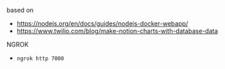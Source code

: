 based on
- https://nodejs.org/en/docs/guides/nodejs-docker-webapp/
- https://www.twilio.com/blog/make-notion-charts-with-database-data

NGROK
- `ngrok http 7000`